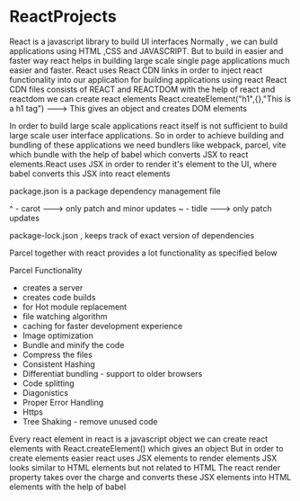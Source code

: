 # ReactProjects

React is a javascript library to build UI interfaces
Normally , we can build applications using HTML ,CSS and JAVASCRIPT. But to build in easier and faster way react helps in building
large scale single page applications much easier and faster.
React uses React CDN links in order to inject react functionality into our application for building applications using react
React CDN files consists of REACT and REACTDOM
with the help of react and reactdom we can create react elements
React.createElement("h1",{},"This is a h1 tag") ---> This gives an object and creates DOM elements

In order to build large scale applications react itself is not sufficient to build large scale user interface applications.
So in order to achieve building and bundling of these applications we need bundlers like webpack, parcel, vite which bundle with the help of babel which converts JSX to react elements.React uses JSX in order to render it's element to the UI, where babel converts this JSX into react elements


package.json is a package dependency management file 

^ - carot ---> only patch and minor updates
~ - tidle ---> only patch updates 

package-lock.json , keeps track of exact version of dependencies

Parcel together with react provides a lot functionality as specified below

Parcel Functionality

- creates a server
- creates code builds
- for Hot module replacement
- file watching algorithm
- caching for faster development experience
- Image optimization
- Bundle and minify the code
- Compress the files
- Consistent Hashing
- Differentiat bundling - support to older browsers
- Code splitting
- Diagonistics
- Proper Error Handling
- Https
- Tree Shaking - remove unused code    

Every react element in react is a javascript object
we can create react elements with React.createElement() which gives an object
But in order to create elements easier react uses JSX elements to render elements
JSX looks similar to HTML elements but not related to HTML
The react render property takes over the charge and converts these JSX elements into HTML elements with the help of babel